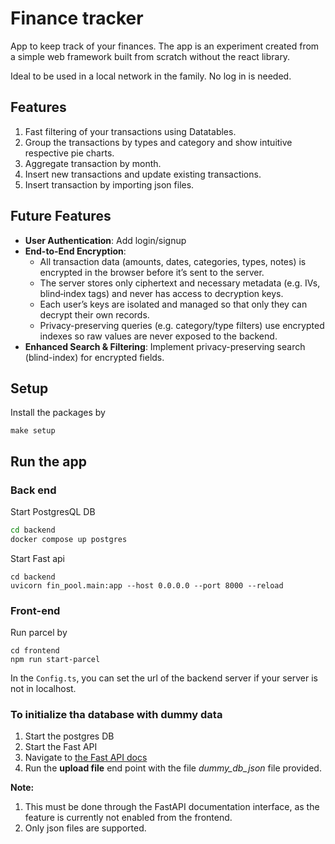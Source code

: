 # Finance tracker

App to keep track of your finances.
The app is an experiment created from a simple web framework built from scratch without the react library.

Ideal to be used in a local network in the family. No log in is needed.

## Features
1. Fast filtering of your transactions using Datatables.
2. Group the transactions by types and category and show intuitive respective pie charts.
3. Aggregate transaction by month.
4. Insert new transactions and update existing transactions.
5. Insert transaction by importing json files.

## Future Features
- **User Authentication**: Add login/signup
- **End-to-End Encryption**: 
  - All transaction data (amounts, dates, categories, types, notes) is encrypted in the browser before it’s sent to the server.
  - The server stores only ciphertext and necessary metadata (e.g. IVs, blind‐index tags) and never has access to decryption keys.
  - Each user’s keys are isolated and managed so that only they can decrypt their own records.
  - Privacy-preserving queries (e.g. category/type filters) use encrypted indexes so raw values are never exposed to the backend.
- **Enhanced Search & Filtering**: Implement privacy-preserving search (blind-index) for encrypted fields.

## Setup

Install the packages by

<code>make setup</code>

## Run the app

### Back end
Start PostgresQL DB
```bash
cd backend
docker compose up postgres
```

Start Fast api
```shell
cd backend
uvicorn fin_pool.main:app --host 0.0.0.0 --port 8000 --reload
```

### Front-end

Run parcel by
```shell
cd frontend
npm run start-parcel
```
In the <code>Config.ts</code>, you can set the url of the backend server if your server is not in localhost.

### To initialize tha database with dummy data
1. Start the postgres DB
2. Start the Fast API
3. Navigate to [the Fast API docs](http://0.0.0.0:8000/docs)
4. Run the <b>upload file</b> end point with the file <i>dummy_db_json</i> file provided.

<b>Note:</b> 
1. This must be done through the FastAPI documentation interface, as the feature is currently not enabled from the frontend.
2. Only json files are supported.
